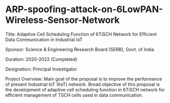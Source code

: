 # ARP-spoofing-attack-on-6LowPAN-Wireless-Sensor-Network
Title: Adaptive Cell Scheduling Function of 6TiSCH Network for Efficient Data Communication in Industrial IoT

Sponsor: Science & Engineering Research Board (SERB), Govt. of India

Duration: 2020-2022 (Completed)

Designation: Principal Investigator

Project Overview: Main goal of the proposal is to improve the performance of present Industrial IoT (IIoT) network. Broad objective of this proposal is the development of adaptive cell scheduling function in 6TiSCH network for efficient management of TSCH cells used in data communication. 
